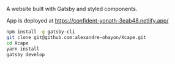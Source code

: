 A website built with Gatsby and styled components.

App is deployed at https://confident-yonath-3eab48.netlify.app/


```bash
npm install -g gatsby-cli
git clone git@github.com:alexandre-ohayon/Xcape.git
cd Xcape
yarn install
gatsby develop
```

